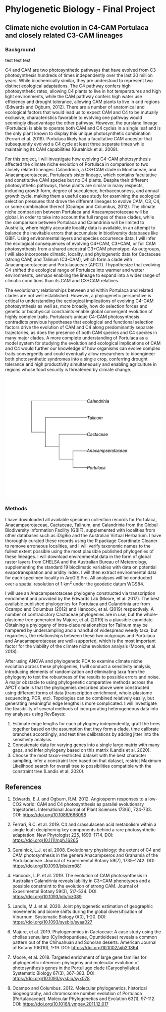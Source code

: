 # Phylogenetic Biology - Final Project

## Climate niche evolution in C4-CAM Portulaca and closely related C3-CAM lineages

### Background

test test test

C4 and CAM are two photosynthetic pathways that have evolved from C3 photosynthesis hundreds of times independently over the last 30 million years. While biochemically similar, they are understood to represent two distinct ecological adaptations. The C4 pathway confers high photosynthetic rates, allowing C4 plants to live in hot temperatures and high light environments, while the CAM pathway confers high water use efficiency and drought tolerance, allowing CAM plants to live in arid regions (Edwards and Ogburn, 2012). There are a number of anatomical and ecological factors that would lead us to expect CAM and C4 to be mutually exclusive; characteristics favorable to evolving one pathway would seemingly disadvantage the other pathway. However, the purslane lineage (Portulaca) is able to operate both CAM and C4 cycles in a single leaf and is the only plant known to display this unique photosynthetic combination (Ferrari et al. 2019). Portulaca likely had a facultative CAM ancestor that subsequently evolved a C4 cycle at least three separate times while maintaining its CAM capabilities (Guralnick et al. 2008). 

For this project, I will investigate how evolving C4-CAM photosynthesis affected the climate niche evolution of Portulaca in comparison to two closely related lineages: Calandrinia, a C3+CAM clade in Montiaceae, and Anacampserotaceae, Portulaca’s sister lineage, which contains facultative and constitutive CAM species but no C4 plants. Despite their different photosynthetic pathways, these plants are similar in many respects, including growth form, degree of succulence, herbaceousness, and annual growth cycle, making them a useful case study for examining the ecological selection pressures that drove the different lineages to evolve CAM, C3, C4, or some combination thereof (Ocampo and Columbus, 2012). The climate niche comparison between Portulaca and Anacampserotaceae will be global, in order to take into account the full ranges of these clades, while the comparison between Portulaca and Calandrinia will be limited to Australia, where highly accurate locality data is available, in an attempt to balance the inevitable errors that accumulate in biodiversity databases like GBIF. Using environmental layers and species occurrence data, I will infer the ecological consequences of evolving C4+CAM, C3+CAM, or full CAM photosynthesis from a shared ancestral C3+CAM phenotype. As outgroups, I will also incorporate climatic, locality, and phylogenetic data for Cactaceae (strong CAM) and Talinum (C3-CAM), which form a clade with Anacampserotaceae and Portulacaceae (APCT). I hypothesize that evolving C4 shifted the ecological range of Portulaca into warmer and wetter environments, perhaps enabling the lineage to expand into a wider range of climatic conditions than its CAM and C3+CAM relatives. 

The evolutionary relationships between and within Portulaca and related clades are not well established. However, a phylogenetic perspective is critical to understanding the ecological implications of evolving C4-CAM photosynthesis as well as, more broadly, how do selection forces and genetic or biophysical constraints enable global convergent evolution of highly complex traits. Portulaca’s unique C4-CAM photosynthesis contradicts previous hypotheses that ecological and functional selection factors drive the evolution of CAM and C4 along predominantly separate trajectories, as does the presence of both CAM species and C4 species in many major clades. A more complete understanding of Portulaca as a model system for studying the evolution and ecological implications of CAM and C4 would further our knowledge of how organisms can evolve complex traits convergently and could eventually allow researchers to bioengineer both photosynthetic syndromes into a single crop, conferring drought tolerance and high productivity simultaneously and enabling agriculture in regions whose food security is threatened by climate change.

![Portullugo Phylogeny](https://github.com/noraheaphy/finalproject/blob/master/portullugo_phylo_10-06-2020.jpeg)

### Methods

I have downloaded all available specimen collection records for Portulaca, Anacampserotaceae, Cactaceae, Talinum, and Calandrinia from the Global Biodiversity Information Facility (GBIF), supplemented with localities from other databases such as iDigBio and the Australian Virtual Herbarium. I have thoroughly curated these records using the R package Coordinate Cleaner to remove erroneous localities, and I will verify taxonomic names to the fullest extent possible using the most plausible published phylogenies of these lineages. I will download environmental data in the form of global raster layers from CHELSA and the Australian Bureau of Meteorology, supplementing the standard 19 bioclimatic variables with data on potential evapotranspiration and aridity index. I will then extract environmental data for each specimen locality in ArcGIS Pro. All analyses will be conducted over a spatial resolution of 1 km<sup>2</sup> under the geodetic datum WGS84.

I will use an Anacampserotaceae phylogeny constructed via transcription enrichment and provided by the Edwards Lab (Moore, et al. 2017). The best available published phylogenies for Portulaca and Calandrinia are from Ocampo and Columbus (2012) and Hancock, et al. (2019) respectively. A number of contradictory Cactaceae phylogenies are in use, but the whole-plastome tree generated by Majure, et al. (2019) is a plausible candidate. Obtaining a phylogeny of intra-clade relationships for Talinum may be hampered by undersampling and a handful of widespread weedy taxa, but regardless, the relationships between these two outgroups and Portulaca and Anacamsperotaceae are well-supported, which is the most important factor for the viability of the climate niche evolution analysis (Moore, et al. 2018). 

After using ANOVA and phylogenetic PCA to examine climate niche evolution across these phylogenies, I will conduct a sensitivity analysis, introducing elements of randomization and eliminating taxa from the phylogeny to test the robustness of the results to possible errors and noise. A major obstacle to using phylogenetic comparative methods across the APCT clade is that the phylogenies described above were constructed using different forms of data (transcription enrichment, whole-plastome sequencing, PCR, etc). Topologies can be combined relatively easily, but generating meaningful edge lengths is more complicated. I will investigate the feasibility of several methods of incorporating heterogeneous data into my analyses using RevBayes:
  1. Estimate edge lengths for each phylogeny independently, graft the trees together based on the assumption that they form a clade, time calibrate branches accordingly, and test time calibrations by adding jitter into the sensitivity analysis.
  2. Concatenate data for varying genes into a single large matrix with many gaps, and infer phylogeny based on this matrix (Landis et al. 2020).
  3. Choose the most taxon-restricted dataset with the best character sampling, infer a constraint tree based on that dataset, restrict Maximum Likelihood search for overall tree to possibilities compatible with the constraint tree (Landis et al. 2020).

## References

1. Edwards, E.J. and Ogburn, R.M. 2012. Angiosperm responses to a low-CO2 world: CAM and C4 photosynthesis as parallel evolutionary trajectories. International Journal of Plant Sciences 173(6), 724-733. DOI: https://doi.org/10.1086/666098  

2. Ferrari, R.C. et al. 2019. C4 and crassulacean acid metabolism within a single leaf: deciphering key components behind a rare photosynthetic adaptation. New Phytologist 225, 1699–1714. DOI: https://doi.org/10.1111/nph.16265 

3. Guralnick, L.J. et al. 2008. Evolutionary physiology: the extent of C4 and CAM photosynthesis in the genera Anacampseros and Grahamia of the Portulacaceae. Journal of Experimental Botany 59(7), 1735–1742. DOI: https://doi.org/10.1093/jxb/ern081 

4. Hancock, L.P. et al. 2019. The evolution of CAM photosynthesis in Australian Calandrinia reveals lability in C3+CAM phenotypes and a possible constraint to the evolution of strong CAM. Journal of Experimental Botany 59(3), 517-534. DOI: https://doi.org/10.1093/icb/icz089 

5. Landis, M.J. et al. 2020. Joint phylogenetic estimation of geographic movements and biome shifts during the global diversification of Viburnum. Systematic Biology 0(0), 1-20. DOI: https://doi.org/10.1093/sysbio/syaa027  

6. Majure, et al. 2019. Phylogenomics in Cactaceae: A case study using the chollas sensu lato (Cylindropuntieae, Opuntioideae) reveals a common pattern out of the Chihuahuan and Sonoran deserts. American Journal of Botany 106(10), 1-19. DOI: https://doi.org/10.1002/ajb2.1364 

7. Moore, et al. 2018. Targeted enrichment of large gene families for phylogenetic inference: phylogeny and molecular evolution of photosynthesis genes in the Portullugo clade (Caryophyllales). Systematic Biology 67(3), 367–383. DOI: https://doi.org/10.1093/sysbio/syx078 

8. Ocampo and Columbus. 2012. Molecular phylogenetics, historical biogeography, and chromosome number evolution of Portulaca (Portulacaceae). Molecular Phylogenetics and Evolution 63(1), 97-112. DOI: https://doi.org/10.1016/j.ympev.2011.12.017 
